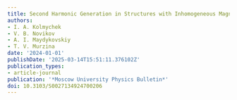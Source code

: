 ```yaml
---
title: Second Harmonic Generation in Structures with Inhomogeneous Magnetization Distribution
authors:
- I. A. Kolmychek
- V. B. Novikov
- A. I. Maydykovskiy
- T. V. Murzina
date: '2024-01-01'
publishDate: '2025-03-14T15:51:11.376102Z'
publication_types:
- article-journal
publication: '*Moscow University Physics Bulletin*'
doi: 10.3103/S0027134924700206
---
```

